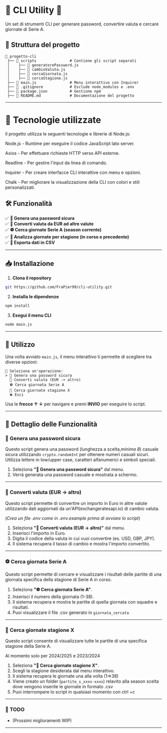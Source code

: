 # 📌 CLI Utility 🚀

Un set di strumenti CLI per generare password, convertire valuta e cercare giornate di Serie A.

## 📌 **Struttura del progetto**
```
📂 progetto-cli
 ├── 📂 scripts               # Contiene gli script separati
 │    ├── 📄 generatorePassword.js
 │    ├── 📄 cambioValuta.js
 │    ├── 📄 cercaGiornata.js
 │    ├── 📄 cercaStagione.js
 ├── 📄 main.js               # Menu interattivo con Inquirer
 ├── 📄 .gitignore            # Esclude node_modules e .env
 ├── 📄 package.json          # Gestione npm
 ├── 📄 README.md             # Documentazione del progetto
```

---


# 📌 Tecnologie utilizzate

Il progetto utilizza le seguenti tecnologie e librerie di Node.js:

Node.js - Runtime per eseguire il codice JavaScript lato server.

Axios - Per effettuare richieste HTTP verso API esterne.

Readline - Per gestire l'input da linea di comando.

Inquirer - Per creare interfacce CLI interattive con menu e opzioni.

Chalk - Per migliorare la visualizzazione della CLI con colori e stili personalizzati.


## 🛠 Funzionalità
✅ **🔐 Genera una password sicura**  
✅ **💱 Converti valuta da EUR ad altre valute**  
✅ **⚽ Cerca giornate Serie A (season corrente)**  
✅ **📅 Analizza giornate per stagione (in corso e precedente)**  
✅ **📂 Esporta dati in CSV**  

---

## 📥 **Installazione**
1. **Clona il repository**  
```bash
git https://github.com/FraPier99/cli-utility.git

```

2. **Installa le dipendenze**
```bash
npm install
```

3. **Esegui il menu CLI**
```bash
node main.js
```

---

## 🚀 **Utilizzo**
Una volta avviato `main.js`, il menu interattivo ti permette di scegliere tra diverse opzioni:  
```
📌 Seleziona un'operazione:
> 🔐 Genera una password sicura
  💱 Converti valuta (EUR -> altro)
  ⚽ Cerca giornata Serie A
  📅 Cerca giornate stagione X
  ❌ Esci
```
Usa le **frecce ↑ ↓** per navigare e premi **INVIO** per eseguire lo script.

---

## 📌 **Dettaglio delle Funzionalità**
### 🔐 **Genera una password sicura**
Questo script genera una password (lunghezza a scelta,*minima 8*) casuale sicura utilizzando `crypto.randomInt` per ottenere numeri casuali sicuri. Utilizza lettere in low/upper case, caratteri alfanumerici e simboli speciali. 


1. Seleziona **"🔐 Genera una password sicura"** dal menu.
2. Verrà generata una password casuale e mostrata a schermo.

---

### 💱 **Converti valuta (EUR -> altro)**
Questo script permette di convertire un importo in Euro in altre valute utilizzando dati aggiornati da un'API(exchangeratesapi.io) di cambio valuta.


(*Crea un file .env come in .env.example prima di avviare lo script*)

1. Seleziona **"💱 Converti valuta (EUR -> altro)"** dal menu.
2. Inserisci l'importo in Euro.
3. Digita il codice della valuta in cui vuoi convertire (es. USD, GBP, JPY).
4. Il sistema recupera il tasso di cambio e mostra l'importo convertito.

---

### ⚽ **Cerca giornata Serie A**
Questo script permette di cercare e visualizzare i risultati delle partite di una giornata specifica della stagione di Serie A in corso.

1. Seleziona **"⚽ Cerca giornata Serie A"**.
2. Inserisci il numero della giornata (1-38).
3. Il sistema recupera e mostra le partite di quella giornata con squadre e risultati.
4. Puoi visualizzare il file .csv generato in `giornata_cercata`


---

### 📅 **Cerca giornate stagione X**
Questo script consente di visualizzare tutte le partite di una specifica stagione della Serie A.

Al momento solo per 2024/2025 e 2023/2024

1. Seleziona **"📅 Cerca giornate stagione X"**.
2. Scegli la stagione desiderata dal menu interattivo.
3. Il sistema recupera le giornate una alla volta (1=>38)
4. Viene creato un folder  (`partite_s_xxxx-xxxx`) relavito alla season scelta dove vengono inserite le giornate in formato .csv
5. Puoi interrompere lo script in qualsiasi momento con ctrl +c


---


### 📌 **TODO**
- (Prossimi miglioramenti WIP)


---


